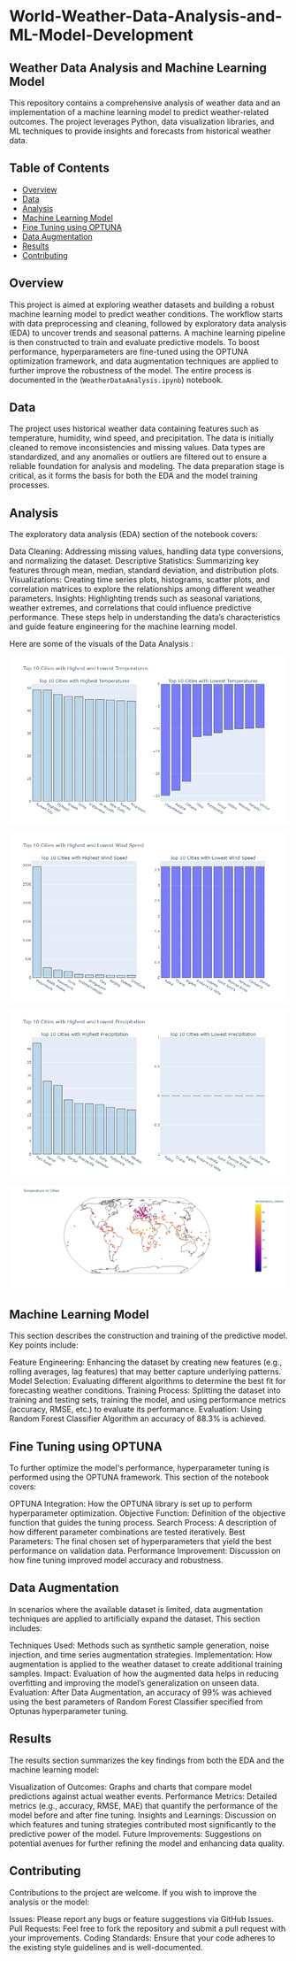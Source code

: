 # World-Weather-Data-Analysis-and-ML-Model-Development

## Weather Data Analysis and Machine Learning Model

This repository contains a comprehensive analysis of weather data and an implementation of a machine learning model to predict weather-related outcomes. The project leverages Python, data visualization libraries, and ML techniques to provide insights and forecasts from historical weather data.

## Table of Contents

- [Overview](#overview)
- [Data](#data)
- [Analysis](#analysis)
- [Machine Learning Model](#machine-learning-model)
- [Fine Tuning using OPTUNA](#fine-tuning-using-optuna)
- [Data Augmentation](#data-augmentation)
- [Results](#results)
- [Contributing](#contributing)

## Overview
This project is aimed at exploring weather datasets and building a robust machine learning model to predict weather conditions. The workflow starts with data preprocessing and cleaning, followed by exploratory data analysis (EDA) to uncover trends and seasonal patterns. A machine learning pipeline is then constructed to train and evaluate predictive models. To boost performance, hyperparameters are fine-tuned using the OPTUNA optimization framework, and data augmentation techniques are applied to further improve the robustness of the model. The entire process is documented in the (`WeatherDataAnalysis.ipynb`) notebook.

## Data
The project uses historical weather data containing features such as temperature, humidity, wind speed, and precipitation. The data is initially cleaned to remove inconsistencies and missing values. Data types are standardized, and any anomalies or outliers are filtered out to ensure a reliable foundation for analysis and modeling. The data preparation stage is critical, as it forms the basis for both the EDA and the model training processes.

## Analysis
The exploratory data analysis (EDA) section of the notebook covers:

Data Cleaning: Addressing missing values, handling data type conversions, and normalizing the dataset.
Descriptive Statistics: Summarizing key features through mean, median, standard deviation, and distribution plots.
Visualizations: Creating time series plots, histograms, scatter plots, and correlation matrices to explore the relationships among different weather parameters.
Insights: Highlighting trends such as seasonal variations, weather extremes, and correlations that could influence predictive performance.
These steps help in understanding the data’s characteristics and guide feature engineering for the machine learning model.

Here are some of the visuals of the Data Analysis : 

![Top 10 Cities with Highest and Lowest Temperature](newplot.png "Top 10 Cities with Highest and Lowest Temperature")

![Top 10 Cities with Highest and Lowest Wind Speed](newplot(1).png "Top 10 Cities with Highest and Lowest Wind Speed")

![Top 10 Cities with Highest and Lowest Precipitation](newplot(2).png "Top 10 Cities with Highest and Lowest Precipitation")

![Temperature in Different Cities](newplot(3).png "Temperature in Different Cities")



## Machine Learning Model
This section describes the construction and training of the predictive model. Key points include:

Feature Engineering: Enhancing the dataset by creating new features (e.g., rolling averages, lag features) that may better capture underlying patterns.
Model Selection: Evaluating different algorithms to determine the best fit for forecasting weather conditions.
Training Process: Splitting the dataset into training and testing sets, training the model, and using performance metrics (accuracy, RMSE, etc.) to evaluate its performance.
Evaluation: Using Random Forest Classifier Algorithm an accuracy of 88.3% is achieved.

## Fine Tuning using OPTUNA
To further optimize the model's performance, hyperparameter tuning is performed using the OPTUNA framework. This section of the notebook covers:

OPTUNA Integration: How the OPTUNA library is set up to perform hyperparameter optimization.
Objective Function: Definition of the objective function that guides the tuning process.
Search Process: A description of how different parameter combinations are tested iteratively.
Best Parameters: The final chosen set of hyperparameters that yield the best performance on validation data.
Performance Improvement: Discussion on how fine tuning improved model accuracy and robustness.

## Data Augmentation
In scenarios where the available dataset is limited, data augmentation techniques are applied to artificially expand the dataset. This section includes:

Techniques Used: Methods such as synthetic sample generation, noise injection, and time series augmentation strategies.
Implementation: How augmentation is applied to the weather dataset to create additional training samples.
Impact: Evaluation of how the augmented data helps in reducing overfitting and improving the model’s generalization on unseen data.
Evaluation: After Data Augmentation, an accuracy of 99% was achieved using the best parameters of Random Forest Classifier specified from Optunas hyperparameter tuning.

## Results
The results section summarizes the key findings from both the EDA and the machine learning model:

Visualization of Outcomes: Graphs and charts that compare model predictions against actual weather events.
Performance Metrics: Detailed metrics (e.g., accuracy, RMSE, MAE) that quantify the performance of the model before and after fine tuning.
Insights and Learnings: Discussion on which features and tuning strategies contributed most significantly to the predictive power of the model.
Future Improvements: Suggestions on potential avenues for further refining the model and enhancing data quality.

## Contributing
Contributions to the project are welcome. If you wish to improve the analysis or the model:

Issues: Please report any bugs or feature suggestions via GitHub Issues.
Pull Requests: Feel free to fork the repository and submit a pull request with your improvements.
Coding Standards: Ensure that your code adheres to the existing style guidelines and is well-documented.


